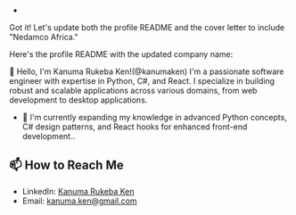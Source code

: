 - 
Got it! Let's update both the profile README and the cover letter to include "Nedamco Africa."

Here's the profile README with the updated company name:

👋 Hello, I'm Kanuma Rukeba Ken!(@kanumaken)
I'm a passionate software engineer with expertise in Python, C#, and React. I specialize in building robust and scalable applications across various domains, from web development to desktop applications.
- 👀 I'm currently expanding my knowledge in advanced Python concepts, C# design patterns, and React hooks for enhanced front-end development.. 
## 📫 How to Reach Me

- LinkedIn: [Kanuma Rukeba Ken](https://www.linkedin.com/in/kanuma-rukeba-ken-945436247)
- Email: kanuma.ken@gmail.com


<!---
kanumaken/kanumaken is a ✨ special ✨ repository because its `README.md` (this file) appears on your GitHub profile.
You can click the Preview link to take a look at your changes.
--->

